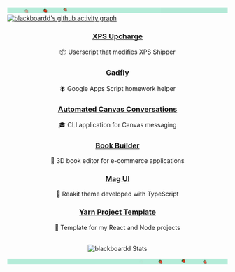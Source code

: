 ![Aluminum unicorn from Blade Runner (1982)](/assets/images/header/banner_upper.jpg)
[![blackboardd's github activity graph](https://activity-graph.herokuapp.com/graph?username=blackboardd&custom_title=Contribution%20Graph&theme=minimal)](https://github.com/blackboardd)
<div align="center">

### [XPS Upcharge](https://github.com/blackboardd/xps-upcharge)
📦 Userscript that modifies XPS Shipper
### [Gadfly](https://github.com/blackboardd/gadfly)
🪰 Google Apps Script homework helper
### [Automated Canvas Conversations](https://github.com/blackboardd/automated-canvas-conversations)
🎓 CLI application for Canvas messaging
### [Book Builder](https://github.com/blackboardd/book-builder)
📕 3D book editor for e-commerce applications
### [Mag UI](https://github.com/blackboardd/magui)
💄 Reakit theme developed with TypeScript
### [Yarn Project Template](https://github.com/blackboardd/yarn-project-template)
🥾 Template for my React and Node projects
<br />

<br />

<img src="https://github-readme-stats.vercel.app/api?username=blackboardd&show_icons=true&custom_title=Stats&theme=minimal&include_all_commits=true&cache_seconds=86400" alt="blackboardd Stats" />
</div>

![Aluminum unicorn from Blade Runner (1982)](/assets/images/header/banner_lower.jpg)
